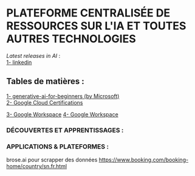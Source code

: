 # PLATEFORME CENTRALISÉE DE RESSOURCES SUR L'IA ET TOUTES AUTRES TECHNOLOGIES
*Latest releases in AI* :  
[1- linkedin](social_media/linkedin.md)  


## Tables de matières :  
[1- generative-ai-for-beginners (by Microsoft)](https://github.com/microsoft/generative-ai-for-beginners)  
[2- Google Cloud Certifications](https://cloud.google.com/learn/certification?hl=fr)

[3- Google Workspace](https://workspace.google.com/intl/fr/essentials/#)
[4- Google Workspace](https://workspace.google.com/intl/fr/essentials/#)


### DÉCOUVERTES ET APPRENTISSAGES :  


### APPLICATIONS & PLATEFORMES :  
brose.ai pour scrapper des données
https://www.booking.com/booking-home/country/sn.fr.html  

